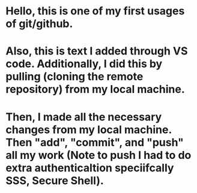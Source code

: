 # Hello, this is one of my first usages of git/github.


# Also, this is text I added through VS code. Additionally, I did this by pulling (cloning the remote repository) from my local machine. 
# Then, I made all the necessary changes from my local machine. Then "add", "commit", and "push" all my work (Note to push I had to do extra authenticaltion speciifcally SSS, Secure Shell).
